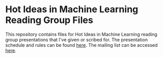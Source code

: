 # Hot Ideas in Machine Learning Reading Group Files

This repository contains files for Hot Ideas in Machine Learning reading group presentations that I've given or scribed for. The presentation schedule and rules can be found [here](https://docs.google.com/spreadsheets/d/1Mz7szmYFt35zHp-qg_51pYnDacNsZxt320M8g3IJaa8/edit#gid=308712892). The mailing list can be accessed [here](https://groups.google.com/g/umich-ml-reading).
